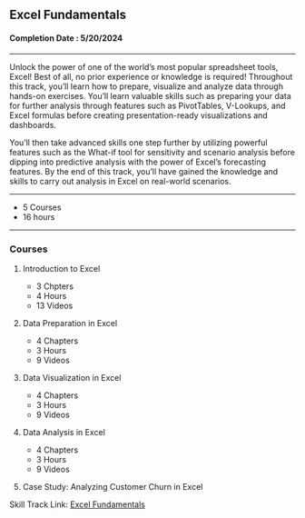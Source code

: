 ## Excel Fundamentals

#### Completion Date : 5/20/2024

---

Unlock the power of one of the world’s most popular spreadsheet tools, Excel! Best of all, no prior experience or knowledge is required! Throughout this track, you’ll learn how to prepare, visualize and analyze data through hands-on exercises. You’ll learn valuable skills such as preparing your data for further analysis through features such as PivotTables, V-Lookups, and Excel formulas before creating presentation-ready visualizations and dashboards.

You’ll then take advanced skills one step further by utilizing powerful features such as the What-if tool for sensitivity and scenario analysis before dipping into predictive analysis with the power of Excel’s forecasting features. By the end of this track, you’ll have gained the knowledge and skills to carry out analysis in Excel on real-world scenarios.


---

- 5 Courses
- 16 hours
  
---

### Courses
1. Introduction to Excel
   - 3 Chpters
   - 4 Hours
   - 13 Videos
2. Data Preparation in Excel
   - 4 Chapters
   - 3 Hours
   - 9 Videos
3. Data Visualization in Excel
   - 4 Chapters
   - 3 Hours
   - 9 Videos
4. Data Analysis in Excel
   - 4 Chapters
   - 3 Hours
   - 9 Videos

5. Case Study: Analyzing Customer Churn in Excel
   

Skill Track Link: [Excel Fundamentals](https://app.datacamp.com/learn/skill-tracks/excel-fundamentals)
